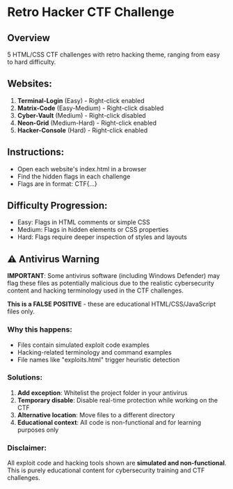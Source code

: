 # Retro Hacker CTF Challenge

## Overview
5 HTML/CSS CTF challenges with retro hacking theme, ranging from easy to hard difficulty.

## Websites:
1. **Terminal-Login** (Easy) - Right-click enabled
2. **Matrix-Code** (Easy-Medium) - Right-click disabled  
3. **Cyber-Vault** (Medium) - Right-click disabled
4. **Neon-Grid** (Medium-Hard) - Right-click enabled
5. **Hacker-Console** (Hard) - Right-click enabled

## Instructions:
- Open each website's index.html in a browser
- Find the hidden flags in each challenge
- Flags are in format: CTF{...}

## Difficulty Progression:
- Easy: Flags in HTML comments or simple CSS
- Medium: Flags in hidden elements or CSS properties
- Hard: Flags require deeper inspection of styles and layouts

## ⚠️ Antivirus Warning
**IMPORTANT**: Some antivirus software (including Windows Defender) may flag these files as potentially malicious due to the realistic cybersecurity content and hacking terminology used in the CTF challenges. 

**This is a FALSE POSITIVE** - these are educational HTML/CSS/JavaScript files only.

### Why this happens:
- Files contain simulated exploit code examples
- Hacking-related terminology and command examples
- File names like "exploits.html" trigger heuristic detection

### Solutions:
1. **Add exception**: Whitelist the project folder in your antivirus
2. **Temporary disable**: Disable real-time protection while working on the CTF
3. **Alternative location**: Move files to a different directory
4. **Educational context**: All code is non-functional and for learning purposes only

### Disclaimer:
All exploit code and hacking tools shown are **simulated and non-functional**. This is purely educational content for cybersecurity training and CTF challenges.
